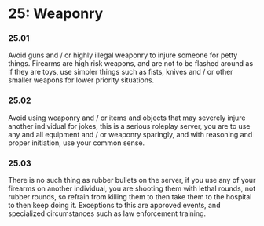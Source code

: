 # 25: Weaponry

### 25.01 <a href="#g5ruzvoeelea" id="g5ruzvoeelea"></a>

Avoid guns and / or highly illegal weaponry to injure someone for petty things. Firearms are high risk weapons, and are not to be flashed around as if they are toys, use simpler things such as fists, knives and / or other smaller weapons for lower priority situations.

### 25.02 <a href="#id-194s7pv8lqkd" id="id-194s7pv8lqkd"></a>

Avoid using weaponry and / or items and objects that may severely injure another individual for jokes, this is a serious roleplay server, you are to use any and all equipment and / or weaponry sparingly, and with reasoning and proper initiation, use your common sense.

### 25.03 <a href="#jc6b9jfhjzc4" id="jc6b9jfhjzc4"></a>

There is no such thing as rubber bullets on the server, if you use any of your firearms on another individual, you are shooting them with lethal rounds, not rubber rounds, so refrain from killing them to then take them to the hospital to then keep doing it. Exceptions to this are approved events, and specialized circumstances such as law enforcement training.
